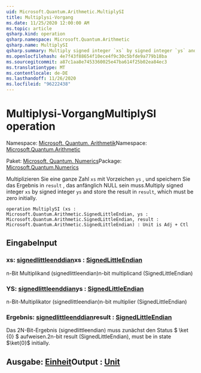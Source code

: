 ```yaml
---
uid: Microsoft.Quantum.Arithmetic.MultiplySI
title: Multiplysi-Vorgang
ms.date: 11/25/2020 12:00:00 AM
ms.topic: article
qsharp.kind: operation
qsharp.namespace: Microsoft.Quantum.Arithmetic
qsharp.name: MultiplySI
qsharp.summary: Multiply signed integer `xs` by signed integer `ys` and store the result in `result`, which must be zero initially.
ms.openlocfilehash: 4e7f43f88654f10ece4f9c30c5bfde9a779b18ba
ms.sourcegitcommit: a87c1aa8e7453360025e47ba614f25b02ea84ec3
ms.translationtype: MT
ms.contentlocale: de-DE
ms.lasthandoff: 11/26/2020
ms.locfileid: "96222438"
---
```

# <a name="multiplysi-operation"></a><span data-ttu-id="e3a72-102">Multiplysi-Vorgang</span><span class="sxs-lookup"><span data-stu-id="e3a72-102">MultiplySI operation</span></span>

<span data-ttu-id="e3a72-103">Namespace: [Microsoft. Quantum. Arithmetik](xref:Microsoft.Quantum.Arithmetic)</span><span class="sxs-lookup"><span data-stu-id="e3a72-103">Namespace: [Microsoft.Quantum.Arithmetic](xref:Microsoft.Quantum.Arithmetic)</span></span>

<span data-ttu-id="e3a72-104">Paket: [Microsoft. Quantum. Numerics](https://nuget.org/packages/Microsoft.Quantum.Numerics)</span><span class="sxs-lookup"><span data-stu-id="e3a72-104">Package: [Microsoft.Quantum.Numerics](https://nuget.org/packages/Microsoft.Quantum.Numerics)</span></span>


<span data-ttu-id="e3a72-105">Multiplizieren Sie eine ganze Zahl `xs` mit Vorzeichen `ys` , und speichern Sie das Ergebnis in `result` , das anfänglich NULL sein muss.</span><span class="sxs-lookup"><span data-stu-id="e3a72-105">Multiply signed integer `xs` by signed integer `ys` and store the result in `result`, which must be zero initially.</span></span>

```qsharp
operation MultiplySI (xs : Microsoft.Quantum.Arithmetic.SignedLittleEndian, ys : Microsoft.Quantum.Arithmetic.SignedLittleEndian, result : Microsoft.Quantum.Arithmetic.SignedLittleEndian) : Unit is Adj + Ctl
```


## <a name="input"></a><span data-ttu-id="e3a72-106">Eingabe</span><span class="sxs-lookup"><span data-stu-id="e3a72-106">Input</span></span>

### <a name="xs--signedlittleendian"></a><span data-ttu-id="e3a72-107">xs: [signedlittleenddian](xref:Microsoft.Quantum.Arithmetic.SignedLittleEndian)</span><span class="sxs-lookup"><span data-stu-id="e3a72-107">xs : [SignedLittleEndian](xref:Microsoft.Quantum.Arithmetic.SignedLittleEndian)</span></span>

<span data-ttu-id="e3a72-108">n-Bit Multiplikand (signedlittleendian)</span><span class="sxs-lookup"><span data-stu-id="e3a72-108">n-bit multiplicand (SignedLittleEndian)</span></span>


### <a name="ys--signedlittleendian"></a><span data-ttu-id="e3a72-109">YS: [signedlittleenddian](xref:Microsoft.Quantum.Arithmetic.SignedLittleEndian)</span><span class="sxs-lookup"><span data-stu-id="e3a72-109">ys : [SignedLittleEndian](xref:Microsoft.Quantum.Arithmetic.SignedLittleEndian)</span></span>

<span data-ttu-id="e3a72-110">n-Bit-Multiplikator (signedlittleendian)</span><span class="sxs-lookup"><span data-stu-id="e3a72-110">n-bit multiplier (SignedLittleEndian)</span></span>


### <a name="result--signedlittleendian"></a><span data-ttu-id="e3a72-111">Ergebnis: [signedlittleenddian](xref:Microsoft.Quantum.Arithmetic.SignedLittleEndian)</span><span class="sxs-lookup"><span data-stu-id="e3a72-111">result : [SignedLittleEndian](xref:Microsoft.Quantum.Arithmetic.SignedLittleEndian)</span></span>

<span data-ttu-id="e3a72-112">Das 2N-Bit-Ergebnis (signedlittleendian) muss zunächst den Status $ \ket {0} $ aufweisen.</span><span class="sxs-lookup"><span data-stu-id="e3a72-112">2n-bit result (SignedLittleEndian), must be in state $\ket{0}$ initially.</span></span>



## <a name="output--unit"></a><span data-ttu-id="e3a72-113">Ausgabe: [Einheit](xref:microsoft.quantum.lang-ref.unit)</span><span class="sxs-lookup"><span data-stu-id="e3a72-113">Output : [Unit](xref:microsoft.quantum.lang-ref.unit)</span></span>

